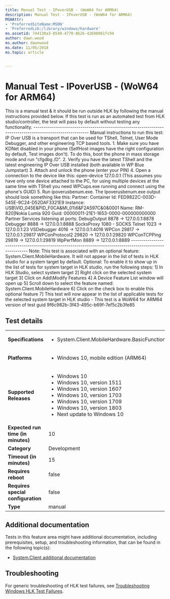 ```yaml
---
title: Manual Test - IPoverUSB - (WoW64 for ARM64)
description: Manual Test - IPoverUSB - (WoW64 for ARM64)
MSHAttr:
- 'PreferredSiteName:MSDN'
- 'PreferredLib:/library/windows/hardware'
ms.assetid: 744138a3-0549-4770-8626-42698061fc94
author: dawn.wood
ms.author: dawnwood
ms.date: 11/05/2018
ms.topic: article


---
```


# <span id="p_hlk_test.0eab2250-2e48-407b-9d20-756ae1a7ae28"></span>Manual Test - IPoverUSB - (WoW64 for ARM64)


This is a manual test & it should be run outside HLK by following the manual instructions provided below. If this test is run as an automated test from HLK studio/controller, the test will pass by default without testing any functionality. --------------------------------------------------------------------------------------------------------- Manual instructions to run this test: IP Over USB is a transport that can be used for TShell, Telnet, User Mode Debugger, and other engineering TCP based tools. 1. Make sure you have KDNet disabled in your phone (SelfHost images have the right configuration by default, Test images don't). To do this, boot the phone in mass storage mode and run "cfgdbg /D". 2. Verify you have the latest TShell and the latest engineering IP Over USB installed (both available in WP Blue Jumpstart) 3. Attach and unlock the phone (enter your PIN) 4. Open a connection to the device like this: open-device 127.0.0.1 (This assumes you have only one device attached to the PC, for using multiple devices at the same time with TShell you need WPCups.exe running and connect using the phone's GUID) 5. Run ipoverusbenum.exe. The Ipoverusbenum.exe output should look something like this: Partner: Container Id: FED9822C-003D-545E-9C24-D52DAF3321E9 Instance: USB\\VID\_045E&PID\_F0CA&MI\_01\\6&F2A597C&0&0001 Name: RM-820|Nokia Lumia 920 Guid: 00000011-21E1-1653-0000-000000000000 Partner Services listening at ports: DebugOutput 8878 -&gt; 127.0.0.1:8878 Debugger 8888 -&gt; 127.0.0.1:8888 SocksProxy 1080 - SOCKS Telnet 1023 -&gt; 127.0.0.1:23 VSDebugger 4016 -&gt; 127.0.0.1:4016 WPCon 29817 -&gt; 127.0.0.1:29817 WPConProtocol2 29820 -&gt; 127.0.0.1:29820 WPConTCPPing 29819 -&gt; 127.0.0.1:29819 WpPerfMon 8889 -&gt; 127.0.0.1:8889 --------------------------------------------------------------------------------------------------------- Note: This test is associated with an optional feature: System.Client.MobileHardware. It will not appear in the list of tests in HLK studio for a system target by default. Optional: To enable it to show up in the list of tests for system target in HLK studio, run the following steps: 1\] In HLK Studio, select system target 2\] Right click on the selected system target 3\] Click on Add\\Modify Features 4\] A Device Feature List window will open up 5\] Scroll down to select the feature named: System.Client.MobileHardware 6\] Click on the check box to enable this optional feature 7\] This test will now appear in the list of applicable tests for the selected system target in HLK studio - This test is a WoW64 for ARM64 version of test guid 9f6c982b-3f43-495c-b69f-7ef5c2b3fe85

## Test details

|||
|---|---|
| **Specifications**  | <ul><li>System.Client.MobileHardware.BasicFunctionality</li></ul> |  
| **Platforms**   | <ul><li>Windows 10, mobile edition (ARM64)</li></ul> |
| **Supported Releases** | <ul><li>Windows 10</li><li>Windows 10, version 1511</li><li>Windows 10, version 1607</li><li>Windows 10, version 1703</li><li>Windows 10, version 1709</li><li>Windows 10, version 1803</li><li>Next update to Windows 10</li></ul> |
|**Expected run time (in minutes)**| 10 |
|**Category**| Development |
|**Timeout (in minutes)**| 15 |
|**Requires reboot**| false |
|**Requires special configuration**| false |
|**Type**| manual |



## <span id="Additional_documentation"></span><span id="additional_documentation"></span><span id="ADDITIONAL_DOCUMENTATION"></span>Additional documentation


Tests in this feature area might have additional documentation, including prerequisites, setup, and troubleshooting information, that can be found in the following topic(s):

-   [System.Client additional documentation](system-client-additional-documentation.md)

## <span id="Troubleshooting"></span><span id="troubleshooting"></span><span id="TROUBLESHOOTING"></span>Troubleshooting


For generic troubleshooting of HLK test failures, see [Troubleshooting Windows HLK Test Failures](../user/troubleshooting-windows-hlk-test-failures.md).











